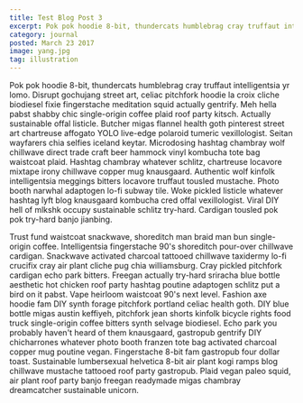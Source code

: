 ```yaml
---
title: Test Blog Post 3
excerpt: Pok pok hoodie 8-bit, thundercats humblebrag cray truffaut intelligentsia yr lomo
category: journal
posted: March 23 2017
image: yang.jpg
tag: illustration
---
```

Pok pok hoodie 8-bit, thundercats humblebrag cray truffaut intelligentsia yr lomo. Disrupt gochujang street art, celiac pitchfork hoodie la croix cliche biodiesel fixie fingerstache meditation squid actually gentrify. Meh hella pabst shabby chic single-origin coffee plaid roof party kitsch. Actually sustainable offal listicle. Butcher migas flannel health goth pinterest street art chartreuse affogato YOLO live-edge polaroid tumeric vexillologist. Seitan wayfarers chia selfies iceland keytar. Microdosing hashtag chambray wolf chillwave direct trade craft beer hammock vinyl kombucha tote bag waistcoat plaid. Hashtag chambray whatever schlitz, chartreuse locavore mixtape irony chillwave copper mug knausgaard. Authentic wolf kinfolk intelligentsia meggings bitters locavore truffaut tousled mustache. Photo booth narwhal adaptogen lo-fi subway tile. Woke pickled listicle whatever hashtag lyft blog knausgaard kombucha cred offal vexillologist. Viral DIY hell of mlkshk occupy sustainable schlitz try-hard. Cardigan tousled pok pok try-hard banjo jianbing.

Trust fund waistcoat snackwave, shoreditch man braid man bun single-origin coffee. Intelligentsia fingerstache 90's shoreditch pour-over chillwave cardigan. Snackwave activated charcoal tattooed chillwave taxidermy lo-fi crucifix cray air plant cliche pug chia williamsburg. Cray pickled pitchfork cardigan echo park bitters. Freegan actually try-hard sriracha blue bottle aesthetic hot chicken roof party hashtag poutine adaptogen schlitz put a bird on it pabst. Vape heirloom waistcoat 90's next level. Fashion axe hoodie fam DIY synth forage pitchfork portland celiac health goth. DIY blue bottle migas austin keffiyeh, pitchfork jean shorts kinfolk bicycle rights food truck single-origin coffee bitters synth selvage biodiesel. Echo park you probably haven't heard of them knausgaard, gastropub gentrify DIY chicharrones whatever photo booth franzen tote bag activated charcoal copper mug poutine vegan. Fingerstache 8-bit fam gastropub four dollar toast. Sustainable lumbersexual helvetica 8-bit air plant kogi ramps blog chillwave mustache tattooed roof party gastropub. Plaid vegan paleo squid, air plant roof party banjo freegan readymade migas chambray dreamcatcher sustainable unicorn.

